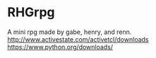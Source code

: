 # RHGrpg
A mini rpg made by gabe, henry, and renn.
http://www.activestate.com/activetcl/downloads
https://www.python.org/downloads/
